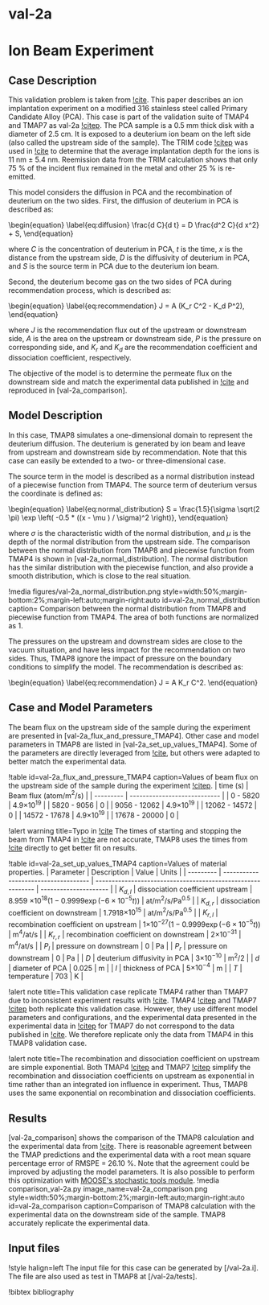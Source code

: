 # val-2a

# Ion Beam Experiment

## Case Description

This validation problem is taken from [!cite](anderl1985tritium). This paper describes an ion implantation experiment on a modified 316 stainless steel called Primary Candidate Alloy (PCA). This case is part of the validation suite of TMAP4 and TMAP7 as val-2a [!citep](longhurst1992verification,ambrosek2008verification). The PCA sample is a 0.5 mm thick disk with a diameter of 2.5 cm. It is exposed to a deuterium ion beam on the left side (also called the upstream side of the sample). The TRIM code [!citep](biersack1982stopping) was used in [!cite](longhurst1992verification,ambrosek2008verification) to determine that the average implantation depth for the ions is 11 nm $\pm$ 5.4 nm. Reemission data from the TRIM calculation shows that only 75 % of the incident flux remained in the metal and other 25 % is re-emitted.

This model considers the diffusion in PCA and the recombination of deuterium on the two sides. First, the diffusion of deuterium in PCA is described as:

\begin{equation} \label{eq:diffusion}
\frac{d C}{d t} = D \frac{d^2 C}{d x^2} + S,
\end{equation}

where $C$ is the concentration of deuterium in PCA, $t$ is the time, $x$ is the distance from the upstream side, $D$ is the diffusivity of deuterium in PCA, and $S$ is the source term in PCA due to the deuterium ion beam.

Second, the deuterium become gas on the two sides of PCA during recommendation process, which is described as:

\begin{equation} \label{eq:recommendation}
J = A (K_r C^2 - K_d P^2),
\end{equation}

where $J$ is the recommendation flux out of the upstream or downstream side, $A$ is the area on the upstream or downstream side, $P$ is the pressure on corresponding side, and $K_r$ and $K_d$ are the recommendation coefficient and dissociation coefficient, respectively.

The objective of the model is to determine the permeate flux on the downstream side and match the experimental data published in [!cite](anderl1985tritium) and reproduced in [val-2a_comparison].

## Model Description

In this case, TMAP8 simulates a one-dimensional domain to represent the deuterium diffusion. The deuterium is generated by ion beam and leave from upstream and downstream side by recommendation. Note that this case can easily be extended to a two- or three-dimensional case.

The source term in the model is described as a normal distribution instead of a piecewise function from TMAP4. The source term of deuterium versus the coordinate is defined as:

\begin{equation} \label{eq:normal_distribution}
S = \frac{1.5}{\sigma \sqrt(2 \pi) \exp \left( -0.5 * ((x - \mu ) / \sigma)^2 \right)},
\end{equation}

where $\sigma$ is the characteristic width of the normal distribution, and $\mu$ is the depth of the normal distribution from the upstream side. The comparison between the normal distribution from TMAP8 and piecewise function from TMAP4 is shown in [val-2a_normal_distribution]. The normal distribution has the similar distribution with the piecewise function, and also provide a smooth distribution, which is close to the real situation.

!media figures/val-2a_normal_distribution.png
       style=width:50%;margin-bottom:2%;margin-left:auto;margin-right:auto
       id=val-2a_normal_distribution
       caption= Comparison between the normal distribution from TMAP8 and piecewise function from TMAP4. The area of both functions are normalized as 1.

The pressures on the upstream and downstream sides are close to the vacuum situation, and have less impact for the recommendation on two sides. Thus, TMAP8 ignore the impact of pressure on the boundary conditions to simplify the model. The recommendation is described as:

\begin{equation} \label{eq:recommendation}
J = A K_r C^2.
\end{equation}

## Case and Model Parameters

The beam flux on the upstream side of the sample during the experiment are presented in [val-2a_flux_and_pressure_TMAP4]. Other case and model parameters in TMAP8 are listed in [val-2a_set_up_values_TMAP4]. Some of the parameters are directly leveraged from [!cite](anderl1985tritium,longhurst1992verification,ambrosek2008verification), but others were adapted to better match the experimental data.

!table id=val-2a_flux_and_pressure_TMAP4 caption=Values of beam flux on the upstream side of the sample during the experiment [!citep](longhurst1992verification).
| time (s)      | Beam flux (atom/m$^2$/s)     |
| ---------     | ---------------------------- |
| 0 - 5820      | 4.9$\times 10^{19}$          |
| 5820 - 9056   | 0                            |
| 9056 - 12062  | 4.9$\times 10^{19}$          |
| 12062 - 14572 | 0                            |
| 14572 - 17678 | 4.9$\times 10^{19}$          |
| 17678 - 20000 | 0                            |

!alert warning title=Typo in [!cite](longhurst1992verification)
The times of starting and stopping the beam from TMAP4 in [!cite](longhurst1992verification) are not accurate, TMAP8 uses the times from [!cite](anderl1985tritium) directly to get better fit on results.

!table id=val-2a_set_up_values_TMAP4 caption=Values of material properties.
| Parameter | Description                          | Value                                                       | Units                 |
| --------- | ------------------------------------ | ----------------------------------------------------------- | --------------------- |
| $K_{d,l}$ | dissociation coefficient upstream       | 8.959 $\times 10^{18} (1-0.9999 \exp(-6 \times 10^{-5} t))$ | at/m$^2$/s/Pa$^{0.5}$ |
| $K_{d,r}$ | dissociation coefficient on downstream  | 1.7918$\times 10^{15}$                                      | at/m$^2$/s/Pa$^{0.5}$ |
| $K_{r,l}$ | recombination coefficient on upstream   | 1$\times 10^{-27} (1-0.9999 \exp(-6 \times 10^{-5} t))$     | m$^4$/at/s            |
| $K_{r,r}$ | recombination coefficient on downstream | 2$\times 10^{-31}$                                          | m$^4$/at/s            |
| $P_{l}$   | pressure on downstream               | 0                                                           | Pa                    |
| $P_{r}$   | pressure on downstream               | 0                                                           | Pa                    |
| $D$       | deuterium diffusivity in PCA         | 3$\times 10^{-10}$                                          | m$^2$/2               |
| $d$       | diameter of PCA                      | 0.025                                                       | m                     |
| $l$       | thickness of PCA                     | 5$\times 10^{-4}$                                           | m                     |
| $T$       | temperature                          | 703                                                         | K                     |


!alert note title=This validation case replicate TMAP4 rather than TMAP7 due to inconsistent experiment results with [!cite](anderl1985tritium).
TMAP4 [!citep](longhurst1992verification) and TMAP7 [!citep](ambrosek2008verification) both replicate this validation case. However, they use different model parameters and configurations, and the experimental data presented in the experimental data in [!citep](ambrosek2008verification) for TMAP7 do not correspond to the data published in [!cite](anderl1985tritium). We therefore replicate only the data from TMAP4 in this TMAP8 validation case.

!alert note title=The recombination and dissociation coefficient on upstream are simple exponential.
Both TMAP4 [!citep](longhurst1992verification) and TMAP7 [!citep](ambrosek2008verification) simplify the recombination and dissociation coefficients on upstream as exponential in time rather than an integrated ion influence in experiment. Thus, TMAP8 uses the same exponential on recombination and dissociation coefficients.

## Results

[val-2a_comparison] shows the comparison of the TMAP8 calculation and the experimental data from [!cite](anderl1985tritium). There is reasonable agreement between the TMAP predictions and the experimental data with a root mean square percentage error of RMSPE = 26.10 %. Note that the agreement could be improved by adjusting the model parameters. It is also possible to perform this optimization with [MOOSE's stochastic tools module](https://mooseframework.inl.gov/modules/stochastic_tools/index.html).
!media comparison_val-2a.py
       image_name=val-2a_comparison.png
       style=width:50%;margin-bottom:2%;margin-left:auto;margin-right:auto
       id=val-2a_comparison
       caption=Comparison of TMAP8 calculation with the experimental data on the downstream side of the sample. TMAP8 accurately replicate the experimental data.

## Input files

!style halign=left
The input file for this case can be generated by [/val-2a.i]. The file are also used as test in TMAP8 at [/val-2a/tests].

!bibtex bibliography
